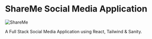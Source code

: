 # ShareMe Social Media Application

![ShareMe](https://i.ibb.co/8cLfj3X/image.png)

A Full Stack Social Media Application using React, Tailwind & Sanity.
